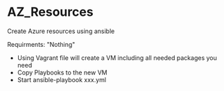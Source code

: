 # AZ_Resources
Create Azure resources using ansible 

Requirments: "Nothing"

 - Using Vagrant file will create a VM including all needed packages you need
 - Copy Playbooks to the new VM
 - Start ansible-playbook xxx.yml

